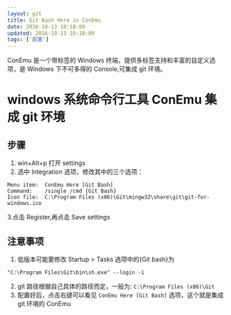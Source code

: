 ```yaml
---
layout: git
title: Git Bash Here in ConEmu
date: 2016-10-13 10:18:09
updated: 2016-10-13 10:18:09
tags: ['配置']
---
```


ConEmu 是一个带标签的 Windows 终端，提供多标签支持和丰富的自定义选项，是 Windows 下不可多得的 Console,可集成 git 环境。

# windows 系统命令行工具 ConEmu 集成 git 环境

## 步骤

1. win+Alt+p 打开 settings
2. 选中 Integration 选项，修改其中的三个选项：

```
Menu item:  ConEmu Here [Git Bash]
Command:    /single /cmd {Git Bash}
Icon file:  C:\Program Files (x86)\Git\mingw32\share\git\git-for-windows.ico
```

3.点击 Register,再点击 Save settings

## 注意事项

1. 低版本可能要修改 Startup > Tasks 选项中的{Git bash}为

```
"C:\Program Files\Git\bin\sh.exe" --login -i
```

2. git 路径根据自己具体的路径而定，一般为: `C:\Program Files (x86)\Git`
3. 配置好后，点击右键可以看见 `ConEmu Here [Git Bash]` 选项，这个就是集成 git 环境的 ConEmu
